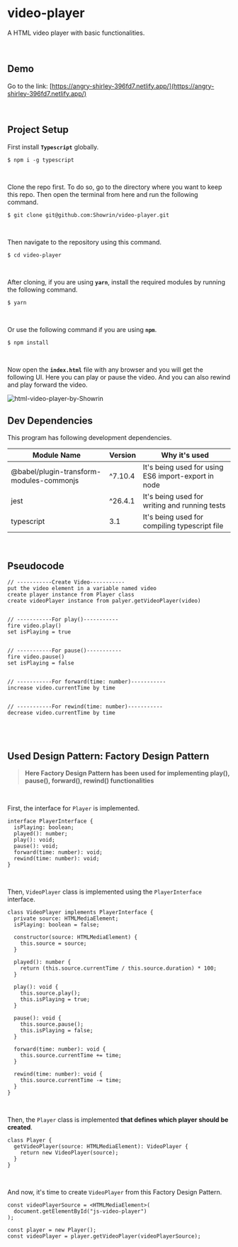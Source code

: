 # video-player

A HTML video player with basic functionalities.

<br/>

## Demo

Go to the link: [https://angry-shirley-396fd7.netlify.app/](https://angry-shirley-396fd7.netlify.app/)

<br/>

## Project Setup

First install **`Typescript`** globally.

```
$ npm i -g typescript
```

<br/>

Clone the repo first. To do so, go to the directory where you want to keep this repo. Then open the terminal from here and run the following command.

```
$ git clone git@github.com:Showrin/video-player.git
```

<br/>

Then navigate to the repository using this command.

```
$ cd video-player
```

<br/>

After cloning, if you are using **`yarn`**, install the required modules by running the following command.

```
$ yarn
```

<br/>

Or use the following command if you are using **`npm`**.

```
$ npm install
```

<br/>

Now open the **`index.html`** file with any browser and you will get the following UI. Here you can play or pause the video. And you can also rewind and play forward the video.

![html-video-player-by-Showrin](https://i.imgur.com/4KTScvF.png)<br/>

## Dev Dependencies

This program has following development dependencies.

| Module Name                              | Version | Why it's used                                       |
| ---------------------------------------- | ------- | --------------------------------------------------- |
| @babel/plugin-transform-modules-commonjs | ^7.10.4 | It's being used for using ES6 import-export in node |
| jest                                     | ^26.4.1 | It's being used for writing and running tests       |
| typescript                               | 3.1     | It's being used for compiling typescript file       |

<br/>

## Pseudocode

```
// -----------Create Video-----------
put the video element in a variable named video
create player instance from Player class
create videoPlayer instance from palyer.getVideoPlayer(video)


// -----------For play()-----------
fire video.play()
set isPlaying = true


// -----------For pause()-----------
fire video.pause()
set isPlaying = false


// -----------For forward(time: number)-----------
increase video.currentTime by time


// -----------For rewind(time: number)-----------
decrease video.currentTime by time

```

<br/>

<br/>

## Used Design Pattern: Factory Design Pattern

> **Here Factory Design Pattern has been used for implementing play(), pause(), forward(), rewind() functionalities**

<br/>

First, the interface for `Player` is implemented.

```
interface PlayerInterface {
  isPlaying: boolean;
  played(): number;
  play(): void;
  pause(): void;
  forward(time: number): void;
  rewind(time: number): void;
}
```

<br />

Then, `VideoPlayer` class is implemented using the `PlayerInterface` interface.

```
class VideoPlayer implements PlayerInterface {
  private source: HTMLMediaElement;
  isPlaying: boolean = false;

  constructor(source: HTMLMediaElement) {
    this.source = source;
  }

  played(): number {
    return (this.source.currentTime / this.source.duration) * 100;
  }

  play(): void {
    this.source.play();
    this.isPlaying = true;
  }

  pause(): void {
    this.source.pause();
    this.isPlaying = false;
  }

  forward(time: number): void {
    this.source.currentTime += time;
  }

  rewind(time: number): void {
    this.source.currentTime -= time;
  }
}
```

<br />

Then, the `Player` class is implemented **that defines which player should be created**.

```
class Player {
  getVideoPlayer(source: HTMLMediaElement): VideoPlayer {
    return new VideoPlayer(source);
  }
}
```

<br />

And now, it's time to create `VideoPlayer` from this Factory Design Pattern.

```
const videoPlayerSource = <HTMLMediaElement>(
  document.getElementById("js-video-player")
);

const player = new Player();
const videoPlayer = player.getVideoPlayer(videoPlayerSource);
```
